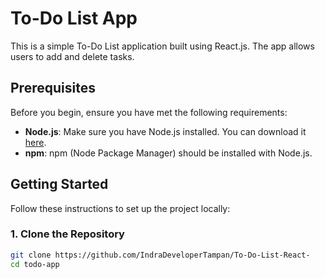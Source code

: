 # To-Do List App

This is a simple To-Do List application built using React.js. The app allows users to add and delete tasks.

## Prerequisites

Before you begin, ensure you have met the following requirements:

- **Node.js**: Make sure you have Node.js installed. You can download it [here](https://nodejs.org/).
- **npm**: npm (Node Package Manager) should be installed with Node.js.

## Getting Started

Follow these instructions to set up the project locally:

### 1. Clone the Repository

```bash
git clone https://github.com/IndraDeveloperTampan/To-Do-List-React-
cd todo-app
